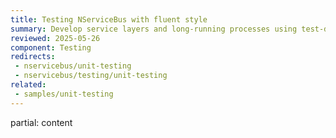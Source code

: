 ```yaml
---
title: Testing NServiceBus with fluent style
summary: Develop service layers and long-running processes using test-driven development.
reviewed: 2025-05-26
component: Testing
redirects:
 - nservicebus/unit-testing
 - nservicebus/testing/unit-testing
related:
 - samples/unit-testing
---
```


partial: content
